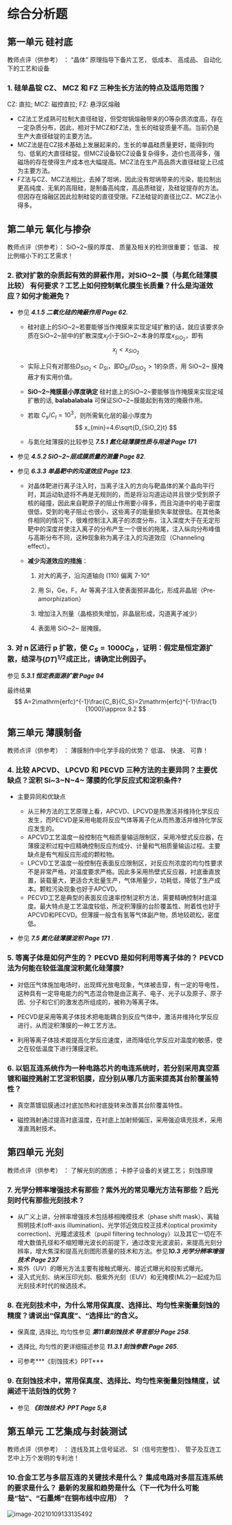 # 综合分析题

## 第一单元 硅衬底

教师点评（供参考） ： “晶体” 原理指导下备片工艺， 低成本、 高成品、 自动化
下的工艺和设备

### 1. 硅单晶锭 CZ、 MCZ 和 FZ 三种生长方法的特点及适用范围？

CZ: 直拉; MCZ: 磁控直拉; FZ: 悬浮区熔融

- CZ法工艺成熟可拉制大直径硅锭，但受坩锅熔融带来的O等杂质浓度高，存在一定杂质分布，因此，相对于MCZ和FZ法，生长的硅锭质量不高。当前仍是生产大直径硅锭的主要方法。
- MCZ法是在CZ技术基础上发展起来的，生长的单晶硅质量更好，能得到均匀、低氧的大直径硅锭。但MCZ设备较CZ设备复杂得多，造价也高得多，强磁场的存在使得生产成本也大幅提高。MCZ法在生产高品质大直径硅锭上已成为主要方法。
- FZ法与CZ、MCZ法相比，去掉了坩埚，因此没有坩埚带来的污染，能拉制出更高纯度、无氧的高阻硅，是制备高纯度，高品质硅锭，及硅锭提存的方法。但因存在熔融区因此拉制硅锭的直径受限。FZ法硅锭的直径比CZ、MCZ法小得多。



## 第二单元 氧化与掺杂

教师点评（供参考）： SiO~2~膜的厚度、 质量及相关的检测很重要； 低温、 按比例缩小下的工艺需求！

### 2. 欲对扩散的杂质起有效的屏蔽作用，对SiO~2~膜（与氮化硅薄膜比较） 有何要求？工艺上如何控制氧化膜生长质量？什么是沟道效应？如何才能避免？

- 参见 ***4.1.5 二氧化硅的掩蔽作用 Page 62.***

  - 硅衬底上的SiO~2~若要能够当作掩膜来实现定域扩散的话，就应该要求杂质在SiO~2~层中的扩散深度$x_j$小于SiO~2~本身的厚度$x_{SiO_2}$，即有
    $$
    x_j<x_{SiO_2}
    $$

  - 实际上只有对那些$D_{SiO_2}<D_{Si}$，即$D_{Si}/D_{SiO_2}>1$的杂质，用 SiO~2~ 膜掩蔽才有实用价值。

  - **SiO~2~掩膜最小厚度确定**  硅衬底上的SiO~2~要能够当作掩膜来实现定域扩散的话, **balabalabala** 可保证SiO~2~膜能起到有效的掩蔽作用。

  - 若取 $C_s/C_I=10^3$，则所需氧化层的最小厚度为
    $$
    x_{min}=4.6\sqrt{D_{SiO_2}t}
    $$

  - 与氮化硅薄膜的比较参见 ***7.5.1 氮化硅薄膜性质与用途 Page 171***

- 参见 ***4.5.2 SiO~2~层成膜质量的测量 Page 82***.

- 参见 ***6.3.3 单晶靶中的沟道效应 Page 123***.

  - 对晶体靶进行离子注入时，当离子注入的方向与靶晶体的某个晶向平行时，其运动轨迹将不再是无规则的，而是将沿沟道运动并且很少受到原子核的碰撞，因此来自靶原子的阻止作用要小得多，而且沟道中的电子密度很低，受到的电子阻止也很小，这些离子的能量损失率就很低。在其他条件相同的情况下，很难控制注入离子的浓度分布，注入深度大于在无定形靶中的深度并使注入离子的分布产生一个很长的拖尾，注入纵向分布峰值与高斯分布不同，这种现象称为离子注入的沟道效应（Channeling effect）。

  - **减少沟道效应的措施**：

    1. 对大的离子，沿沟道轴向 (110) 偏离 7-10°

    2. 用 Si，Ge，F，Ar 等离子注入使表面预非晶化，形成非晶层（Pre-amorphization）

    3. 增加注入剂量（晶格损失增加，非晶层形成，沟道离子减少）

    4. 表面用 SiO~2~ 层掩膜。



### 3. 对 n 区进行 p 扩散，使 $C_S=1000C_B$ ，证明：假定是恒定源扩散，结深与$(DT)^{1/2}$成正比，请确定比例因子。

参见 ***5.3.1 恒定表面源扩散 Page 94***

最终结果
$$
A=2\mathrm{erfc}^{-1}\frac{C_B}{C_S}=2\mathrm{erfc}^{-1}\frac{1}{1000}\approx 9.2
$$



## 第三单元 薄膜制备

教师点评（供参考） ： 薄膜制作中化学手段的优势？ 低温、 快速、 可靠！

### 4. 比较 APCVD、 LPCVD 和 PECVD 三种方法的主要异同？主要优缺点？淀积 Si~3~N~4~ 薄膜的化学反应式和淀积条件?

- 主要异同和优缺点
  - 从三种方法的工艺原理上看，APCVD、LPCVD是热激活并维持化学反应发生，而PECVD是采用电能将反应气体等离子化从而热激活并维持化学反应发生的。
  - APCVD工艺温度一般控制在气相质量输运限制区，采用冷壁式反应器，在薄膜淀积过程中应精确控制反应剂成分、计量和气相质量输运过程。主要缺点是有气相反应形成的颗粒物。
  - LPCVD工艺温度一般控制在表面反应限制区，对反应剂浓度的均匀性要求不是非常严格，对温度要求严格。因此多采用热壁式反应器，衬底垂直放置，装载量大，更适合大批量生产，气体用量少，功耗低，降低了生产成本。颗粒污染现象也好于APCVD。
  - PECVD工艺是典型的表面反应速率控制淀积方法，需要精确控制衬底温度。最大特点是工艺温度较低，所淀积薄膜的台阶覆盖性、附着性也好于APCVD和PECVD。但薄膜一般含有氢等气体副产物，质地较疏松，密度低。

- 参见 ***7.5 氮化硅薄膜淀积 Page 171*** .



### 5. 等离子体是如何产生的？ PECVD 是如何利用等离子体的？ PEVCD 法为何能在较低温度淀积氮化硅薄膜?

- 对低压气体施加电场时，出现辉光放电现象，气体被击穿，有一定的导电性，这种具有一定导电能力的气态混合物是由正离子、电子、光子以及原子、原子团、分子和它们的激发态所组成的，被称为等离子体。

- PECVD是采用等离子体技术把电能耦合到反应气体中，激活并维持化学反应进行，从而淀积薄膜的一种工艺方法。
- 利用等离子体技术能提高化学反应速度，进而降低化学反应对温度的敏感，使之在较低温度下进行薄膜淀积。



### 6. 以铝互连系统作为一种电路芯片的电连系统时，若分别采用真空蒸镀和磁控溅射工艺淀积铝膜，应分别从哪几方面来提高其台阶覆盖特性？

- 真空蒸镀铝膜通过衬底加热和衬底旋转来改善其台阶覆盖特性。

- 磁控溅射通过提高衬底温度，在衬底上加射频偏压，采用强迫填充技术，采用准直溅射技术。



## 第四单元 光刻

教师点评（供参考） ： 了解光刻的困惑； 卡脖子设备的关键工艺； 刻蚀原理

### 7. 光学分辨率增强技术有那些？紫外光的常见曝光方法有那些？后光刻时代有那些光刻技术？

- 从广义上讲，分辨率增强技术包括移相掩模技术（phase shift mask）、离轴照明技术(off-axis illumination)、光学邻近效应校正技术(optical proximity correction)、光瞳滤波技术（pupil filtering technology）以及其它一切在不增大数值孔径和不缩短曝光波长的前提下，通过改变光波波前，来提高光刻分辨率，增大焦深和提高光刻图形质量的技术和方法。参见***10.3 光学分辨率增强技术 Page 237***
- 紫外（UV）的曝光方法主要有接触式曝光、接近式曝光和投影式曝光。
- 浸入式光刻、纳米压印光刻、极紫外光刻（EUV）和无掩模(ML2)一起成为后光刻技术时代的候选技术。



### 8. 在光刻技术中，为什么常用保真度、选择比、均匀性来衡量刻蚀的精度？请说出“保真度”、“选择比”的含义。

- 保真度, 选择比, 均匀性参见 ***第11章刻蚀技术 导言部分 Page 258***.

- 选择比, 均匀性的更详细描述参见 ***11.3.1 刻蚀参数 Page 265***.
- 可参考***《刻蚀技术》PPT***



### 9. 在刻蚀技术中，常用保真度、选择比、均匀性来衡量刻蚀精度，试阐述干法刻蚀的优势？

- 参见 ***《刻蚀技术》PPT Page 5,8***



## 第五单元 工艺集成与封装测试

教师点评（供参考） ： 连线及其上信号延迟、 SI（信号完整性）、 管子及互连工艺中上万个发明的专利池！

### 10.合金工艺与多层互连的关键技术是什么？ 集成电路对多层互连系统的要求是什么？ 最新的发展和趋势是什么（下一代为什么可能是“钴”、“石墨烯”在铜布线中应用） ？

![image-20210109133135492](problems.assets/image-20210109133135492.png)
